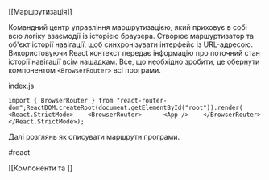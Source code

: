 [[Маршрутизація]]

Командний центр управління маршрутизацією, який приховує в собі всю логіку взаємодії із історією браузера. Створює маршуртизатор та об'єкт історії навігації, щоб синхронізувати інтерфейс із URL-адресою. Використовуючи React контекст передає інформацію про поточний стан історії навігації всім нащадкам. Все, що необхідно зробити, це обернути компонентом `<BrowserRouter>` всі програми.

index.js

```
import { BrowserRouter } from "react-router-dom";ReactDOM.createRoot(document.getElementById("root")).render(  <React.StrictMode>    <BrowserRouter>      <App />    </BrowserRouter>  </React.StrictMode>);
```

Далі розглянь як описувати маршрути програми.

#react 

[[Компоненти <Route> та <Routes>]]
